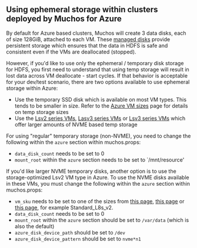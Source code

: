 Using ephemeral storage within clusters deployed by Muchos for Azure
--------------------------------------------------------------------

By default for Azure based clusters, Muchos will create 3 data disks, each of size 128GiB, attached to each VM. These
[managed disks](https://learn.microsoft.com/en-us/azure/virtual-machines/managed-disks-overview) provide
persistent storage which ensures that the data in HDFS is safe and consistent even if the VMs are deallocated (stopped).

However, if you'd like to use only the ephemeral / temporary disk storage for HDFS, you first need to understand that
using temp storage will result in lost data across VM deallocate - start cycles. If that behavior is acceptable
for your dev/test scenario, there are two options available to use ephemeral storage within Azure:
* Use the temporary SSD disk which is available on most VM types. This tends to be smaller in size. Refer to the
[Azure VM sizes](https://learn.microsoft.com/en-us/azure/virtual-machines/dv3-dsv3-series) page for details on temp storage sizes
* Use the [Lsv2 series VMs](https://learn.microsoft.com/en-us/azure/virtual-machines/lsv2-series), [Lasv3 series VMs](https://learn.microsoft.com/en-us/azure/virtual-machines/lasv3-series) or [Lsv3 series VMs](https://learn.microsoft.com/en-us/azure/virtual-machines/lsv3-series) which offer larger amounts of NVME based temp storage

For using "regular" temporary storage (non-NVME), you need to change the following within the `azure` section within muchos.props:
* `data_disk_count` needs to be set to 0
* `mount_root` within the `azure` section needs to be set to `/mnt/resource'

If you'd like larger NVME temporary disks, another option is to use the storage-optimized Lsv2 VM type in Azure. To use the
NVME disks available in these VMs, you must change the following within the `azure` section within muchos.props:
* `vm_sku` needs to be set to one of the sizes from [this page](https://learn.microsoft.com/en-us/azure/virtual-machines/lsv2-series), [this page](https://learn.microsoft.com/en-us/azure/virtual-machines/lasv3-series) or [this page](https://learn.microsoft.com/en-us/azure/virtual-machines/lsv3-series), for example Standard_L8s_v2.
* `data_disk_count` needs to be set to 0
* `mount_root` within the `azure` section should be set to `/var/data` (which is also the default)
* `azure_disk_device_path` should be set to `/dev`
* `azure_disk_device_pattern` should be set to `nvme*n1`
